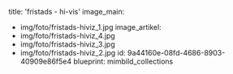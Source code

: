 title: 'fristads - hi-vis'
image_main:
  - img/foto/fristads-hiviz_1.jpg
image_artikel:
  - img/foto/fristads-hiviz_4.jpg
  - img/foto/fristads-hiviz_3.jpg
  - img/foto/fristads-hiviz_2.jpg
id: 9a44160e-08fd-4686-8903-40909e86f5e4
blueprint: mimbild_collections
